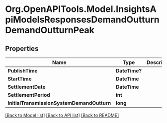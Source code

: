 # Org.OpenAPITools.Model.InsightsApiModelsResponsesDemandOutturnDemandOutturnPeak

## Properties

Name | Type | Description | Notes
------------ | ------------- | ------------- | -------------
**PublishTime** | **DateTime?** |  | [optional] 
**StartTime** | **DateTime** |  | [optional] 
**SettlementDate** | **DateTime** |  | [optional] 
**SettlementPeriod** | **int** |  | [optional] 
**InitialTransmissionSystemDemandOutturn** | **long** |  | [optional] 

[[Back to Model list]](../README.md#documentation-for-models) [[Back to API list]](../README.md#documentation-for-api-endpoints) [[Back to README]](../README.md)

